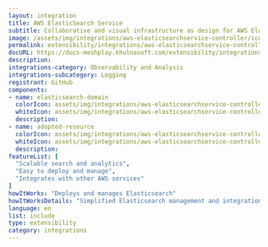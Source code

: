 ```yaml
---
layout: integration
title: AWS ElasticSearch Service
subtitle: Collaborative and visual infrastructure as design for AWS ElasticSearch Service
image: /assets/img/integrations/aws-elasticsearchservice-controller/icons/color/aws-elasticsearchservice-controller-color.svg
permalink: extensibility/integrations/aws-elasticsearchservice-controller
docURL: https://docs-meshplay.khulnasoft.com/extensibility/integrations/aws-elasticsearchservice-controller
description: 
integrations-category: Observability and Analysis
integrations-subcategory: Logging
registrant: GitHub
components: 
- name: elasticsearch-domain
  colorIcon: assets/img/integrations/aws-elasticsearchservice-controller/components/elasticsearch-domain/icons/color/elasticsearch-domain-color.svg
  whiteIcon: assets/img/integrations/aws-elasticsearchservice-controller/components/elasticsearch-domain/icons/white/elasticsearch-domain-white.svg
  description: 
- name: adopted-resource
  colorIcon: assets/img/integrations/aws-elasticsearchservice-controller/components/adopted-resource/icons/color/adopted-resource-color.svg
  whiteIcon: assets/img/integrations/aws-elasticsearchservice-controller/components/adopted-resource/icons/white/adopted-resource-white.svg
  description: 
featureList: [
  "Scalable search and analytics",
  "Easy to deploy and manage",
  "Integrates with other AWS services"
]
howItWorks: "Deploys and manages Elasticsearch"
howItWorksDetails: "Simplified Elasticsearch management and integration with AWS"
language: en
list: include
type: extensibility
category: integrations
---
```

